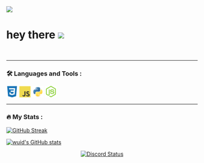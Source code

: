 <img src="https://images-ext-1.discordapp.net/external/MDF8it01wMQAn2NgL20kBPgJBOaYbxipGF4OzcFbods/%3Fsize%3D4096/https/cdn.discordapp.com/avatars/895788406347558922/93fdf2550a3e544cebc4ea510c2fb21e.png" width="64px"/>

<h1>
  hey there
  <img src="https://i.giphy.com/media/hvRJCLFzcasrR4ia7z/giphy.webp" width="30px"/>
</h1>


<img src="https://komarev.com/ghpvc/?username=dot-wuid&style=flat-square&color=blue" alt=""/>

___

### :hammer_and_wrench: Languages and Tools :
<div>
  <img src="https://github.com/devicons/devicon/blob/master/icons/css3/css3-plain.svg" width="30px"/>
  <img src="https://github.com/devicons/devicon/blob/master/icons/javascript/javascript-original.svg" width="30px"/>
  <img src="https://github.com/devicons/devicon/blob/master/icons/python/python-original.svg" width="30px"/>
  <img src="https://github.com/devicons/devicon/blob/master/icons/nodejs/nodejs-plain.svg" width="31px"/>
</div>

---

### :fire: My Stats :
[![GitHub Streak](https://github-readme-streak-stats.herokuapp.com?user=dot-wuid&theme=radical&hide_border=true&fire=EB5454&background=33%2C7612EB%2CEBCA8D)](https://git.io/streak-stats)

[![wuid's GitHub stats](https://github-readme-stats.vercel.app/api?username=dot-wuid&layout=compact&theme=vision-friendly-dark)](https://github.com/anuraghazra/github-readme-stats)
<a  href="https://discord.com/users/895788406347558922">
  <p align="center">
  <img src="https://lanyard.cnrad.dev/api/895788406347558922?theme=dark&bg=141414&hideDiscrim=true&hideBadges=false&borderRadius=5px" alt="Discord Status">

